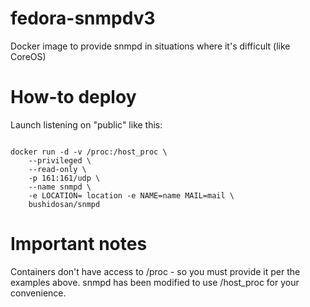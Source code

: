 # fedora-snmpdv3
Docker image to provide snmpd in situations where it's difficult (like CoreOS)

# How-to deploy
Launch listening on "public" like this:

<code>
docker run -d -v /proc:/host_proc \
	--privileged \
	--read-only \
	-p 161:161/udp \
	--name snmpd \
	-e LOCATION= location -e NAME=name MAIL=mail \
	bushidosan/snmpd
</code>  


# Important notes
Containers don't have access to /proc - so you must provide it per the examples above. snmpd has been modified to use /host_proc for your convenience.
